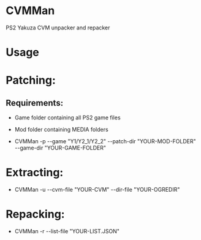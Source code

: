 # CVMMan
PS2 Yakuza CVM unpacker and repacker

# Usage
# Patching:

## Requirements:
- Game folder containing all PS2 game files
- Mod folder containing MEDIA folders

- CVMMan -p --game "Y1/Y2_1/Y2_2" --patch-dir "YOUR-MOD-FOLDER" --game-dir "YOUR-GAME-FOLDER"
# Extracting:
- CVMMan -u --cvm-file "YOUR-CVM" --dir-file "YOUR-OGREDIR"
# Repacking:
- CVMMan -r --list-file "YOUR-LIST.JSON"